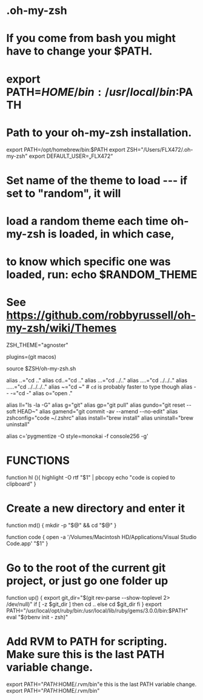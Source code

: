 # .oh-my-zsh
# If you come from bash you might have to change your $PATH.
# export PATH=$HOME/bin:/usr/local/bin:$PATH

# Path to your oh-my-zsh installation.
export PATH=/opt/homebrew/bin:$PATH
export ZSH="/Users/FLX472/.oh-my-zsh"
export DEFAULT_USER=„FLX472“

# Set name of the theme to load --- if set to "random", it will
# load a random theme each time oh-my-zsh is loaded, in which case,
# to know which specific one was loaded, run: echo $RANDOM_THEME
# See https://github.com/robbyrussell/oh-my-zsh/wiki/Themes
ZSH_THEME="agnoster"

plugins=(git macos)

source $ZSH/oh-my-zsh.sh

alias ..="cd .."
alias cd..="cd .."
alias ...="cd ../.."
alias ....="cd ../../.."
alias .....="cd ../../../.."
alias ~="cd ~" # `cd` is probably faster to type though
alias -- -="cd -"
alias o="open ."

alias ll="ls -la -G"
alias g="git"
alias gp="git pull"
alias gundo="git reset --soft HEAD~"
alias gamend="git commit -av --amend --no-edit"
alias zshconfig="code ~/.zshrc"
alias install="brew install"
alias uninstall="brew uninstall"

alias c='pygmentize -O style=monokai -f console256 -g'

# FUNCTIONS

function hl (){
    highlight -O rtf "$1" | pbcopy
    echo "code is copied to clipboard"
}

# Create a new directory and enter it
function md() {
	mkdir -p "$@" && cd "$@"
}

function code {
    open -a '/Volumes/Macintosh HD/Applications/Visual Studio Code.app' "$1"
}

# Go to the root of the current git project, or just go one folder up
function up() {
  export git_dir="$(git rev-parse --show-toplevel 2> /dev/null)"
  if [ -z $git_dir ]
  then
    cd ..
  else
    cd $git_dir
  fi
}
export PATH="/usr/local/opt/ruby/bin:/usr/local/lib/ruby/gems/3.0.0/bin:$PATH"
eval "$(rbenv init - zsh)"
# Add RVM to PATH for scripting. Make sure this is the last PATH variable change.
export PATH="$PATH:$HOME/.rvm/bin"e this is the last PATH variable change.
export PATH="$PATH:$HOME/.rvm/bin"
